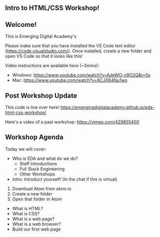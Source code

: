 Intro to HTML/CSS Workshop!
---------------------

## Welcome!
This is Emerging Digital Academy's 

Please make sure that you have installed the VS Code text editor (https://code.visualstudio.com/).
Once installed, create a new folder and open VS Code so that it looks like this!

Video instructions are available here (~3mins):
- Windows: https://www.youtube.com/watch?v=AdeWO-n9O2Q&t=0s
- Mac: https://www.youtube.com/watch?v=8CJXB4Nu1wo

## Post Workshop Update

This code is live over here! https://emergingdigitalacademy.github.io/eda-html-css-workshop/

Here's a video of a past workshop: https://vimeo.com/429855400

## Workshop Agenda

Today we will cover:

  - Who is EDA and what do we do?
    - Staff Introductions
    - Full Stack Engineering
    - Other Workshops
  - Intro: Introduct yourself! (In the chat if this is virtual)

  1. Download Atom from atom.io
  2. Create a new folder
  3. Open that folder in Atom

  - What is HTML?
  - What is CSS?
  - What is a web page?
  - What is a web browser?
  - Build our first web page
